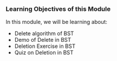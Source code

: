 ### Learning Objectives of this Module

In this module, we will be learning about:

   - Delete algorithm of BST
   - Demo of Delete in BST
   - Deletion Exercise in BST
   - Quiz on Deletion in BST

